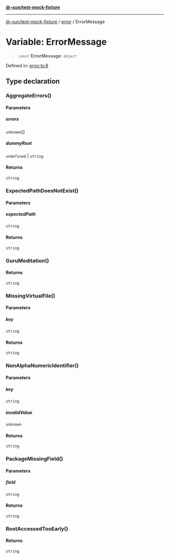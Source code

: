[**@-xun/test-mock-fixture**](../../README.md)

***

[@-xun/test-mock-fixture](../../README.md) / [error](../README.md) / ErrorMessage

# Variable: ErrorMessage

> `const` **ErrorMessage**: `object`

Defined in: [error.ts:8](https://github.com/Xunnamius/test-utils/blob/beb85e0df50e813590ae799295cdbfb96ea92ab4/packages/test-mock-fixture/src/error.ts#L8)

## Type declaration

### AggregateErrors()

#### Parameters

##### errors

`unknown`[]

##### dummyRoot

`undefined` | `string`

#### Returns

`string`

### ExpectedPathDoesNotExist()

#### Parameters

##### expectedPath

`string`

#### Returns

`string`

### GuruMeditation()

#### Returns

`string`

### MissingVirtualFile()

#### Parameters

##### key

`string`

#### Returns

`string`

### NonAlphaNumericIdentifier()

#### Parameters

##### key

`string`

##### invalidValue

`unknown`

#### Returns

`string`

### PackageMissingField()

#### Parameters

##### field

`string`

#### Returns

`string`

### RootAccessedTooEarly()

#### Returns

`string`
